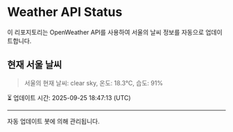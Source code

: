 
# Weather API Status

이 리포지토리는 OpenWeather API를 사용하여 서울의 날씨 정보를 자동으로 업데이트합니다.

## 현재 서울 날씨
> 서울의 현재 날씨: clear sky, 온도: 18.3°C, 습도: 91%

⏳ 업데이트 시간: 2025-09-25 18:47:13 (UTC)

---
자동 업데이트 봇에 의해 관리됩니다.
